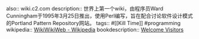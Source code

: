 also:: wiki.c2.com
description:: 世界上第一个wiki，由程序员Ward Cunningham于1995年3月25日推出，使用Perl编写，旨在配合讨论软件设计模式的Portland Pattern Repository网站。
tags:: #[[Kill Time]] #programming
wikipedia:: [WikiWikiWeb - Wikipedia](https://en.wikipedia.org/wiki/WikiWikiWeb)
bookdescription:: [Welcome Visitors](http://wiki.c2.com/)
